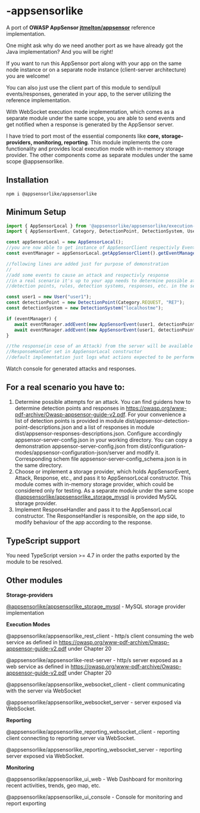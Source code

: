 # -appsensorlike
A port of **OWASP AppSensor [jtmelton/appsensor](https://github.com/jtmelton/appsensor)** reference implementation.

One might ask why do we need another port as we have already got the Java implementation? And you
 will be right! 
 
 If you want to run this AppSensor port along with your app on the same node instance or on a separate node instance (client-server architecture) you are welcome!
 
 You can also just use the client part of this module to send/pull events/responses, generated in your app, to the server utilizing the reference implementation.
 
 With WebSocket execution mode implementation, which comes as a separate module under the same scope, you are able to send events and get notified when a response is generated by the AppSensor server.
 
 I have tried to port most of the essential components like **core, storage-providers, monitoring, reporting**. This module implements the core functionality and provides local execution mode with in-memory storage provider.
 The other components come as separate modules under the same scope @appsensorlike.
 
 Installation
 ---
 ```
 npm i @appsensorlike/appsensorlike
 ```
 Minimum Setup
 ---
 ```javascript
 import { AppSensorLocal } from '@appsensorlike/appsensorlike/execution-modes/appsensor-local/appsensor_local.js';
 import { AppSensorEvent, Category, DetectionPoint, DetectionSystem, User } from "@appsensorlike/appsensorlike/core/core.js";

const appSensorLocal = new AppSensorLocal();
//you are now able to get instance of AppSensorClient respectivly EventManager and to send events to the server
const eventManager = appSensorLocal.getAppSensorClient().getEventManager();

//following lines are added just for purpose of demonstration
//
//add some events to cause an attack and respectivly response
//in a real scenario it's up to your app needs to determine possible attempts for an attack and to configure accordingly 
//detection points, rules, detection systems, responses, etc. in the server configuration 

const user1 = new User("user1");
const detectionPoint = new DetectionPoint(Category.REQUEST, "RE7");
const detectionSystem = new DetectionSystem("localhostme");

if (eventManager) {
    await eventManager.addEvent(new AppSensorEvent(user1, detectionPoint, detectionSystem)); 
    await eventManager.addEvent(new AppSensorEvent(user1, detectionPoint, detectionSystem)); //new instance every time to set timestamp
}

//the response(in cese of an Attack) from the server will be available via
//ResponseHandler set in AppSensorLocal constructor
//default implementation just logs what actions expected to be performed by your app in response to the attack
```
Watch console for generated attacks and responses.


For a real scenario you have to:
---
1) Determine possible attempts for an attack. You can find guidens how to determine detection points and responses in https://owasp.org/www-pdf-archive/Owasp-appsensor-guide-v2.pdf. For your convenience a list of detection points is provided in module dist/appsensor-detection-point-descriptions.json and a list of responses in module dist/appsensor-responses-descriptions.json. Configure accordingly appsensor-server-config.json in your working directory. You can copy a demonstration appsensor-server-config.json from dist/configuration-modes/appsensor-configuration-json/server and modify it. Corresponding schem file appsensor-server-config_schema.json is in the same directory. 
2) Choose or implement a storage provider, which holds AppSensorEvent, Attack, Response, etc., and pass it to AppSensorLocal constructor. This module comes with in-memory storage provider, which could be considered only for testing. As a separate module under the same scope [@appsensorlike/appsensorlike_storage_mysql](https://www.npmjs.com/package/@appsensorlike/appsensorlike_storage_mysql) is provided MySQL storage provider.
3) Implement ResponseHandler and pass it to the AppSensorLocal constructor. The ResponseHandler is responsible, on the app side, to modify behaviour of the app according to the response.


TypeScript support
---
You need TypeScript version >= 4.7 in order the paths exported by the module to be resolved.


Other modules
---
**Storage-providers**

[@appsensorlike/appsensorlike_storage_mysql](https://www.npmjs.com/package/@appsensorlike/appsensorlike_storage_mysql) - MySQL storage provider implementation

**Execution Modes**

@appsensorlike/appsensorlike_rest_client - http/s client consuming the web service as defined in https://owasp.org/www-pdf-archive/Owasp-appsensor-guide-v2.pdf under Chapter 20

@appsensorlike/appsensorlike-rest-server - http/s server exposed as a web service as defined in https://owasp.org/www-pdf-archive/Owasp-appsensor-guide-v2.pdf under Chapter 20

@appsensorlike/appsensorlike_websocket_client - client communicating with the server via WebSocket 

@appsensorlike/appsensorlike_websocket_server - server exposed via WebSocket.

**Reporting**

@appsensorlike/appsensorlike_reporting_websocket_client - reporting client connecting to reporting server via WebSocket.

@appsensorlike/appsensorlike_reporting_websocket_server - reporting server exposed via WebSocket.

**Monitoring**

@appsensorlike/appsensorlike_ui_web - Web Dashboard for monitoring recent activities, trends, geo map, etc.

@appsensorlike/appsensorlike_ui_console - Console for monitoring and report exporting
